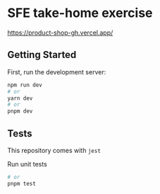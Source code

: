 # SFE take-home exercise

https://product-shop-gh.vercel.app/

## Getting Started

First, run the development server:

```bash
npm run dev
# or
yarn dev
# or
pnpm dev
```

## Tests

This repository comes with `jest`

Run unit tests

```bash
# or
pnpm test
```
